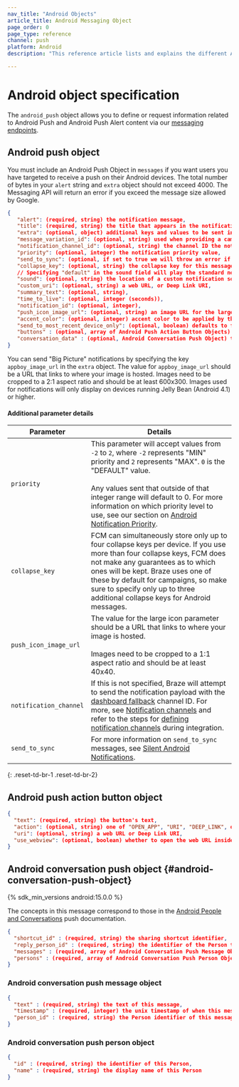 ```yaml
---
nav_title: "Android Objects"
article_title: Android Messaging Object
page_order: 0
page_type: reference
channel: push
platform: Android
description: "This reference article lists and explains the different Android objects used at Braze."

---
```

# Android object specification

The `android_push` object allows you to define or request information related to Android Push and Android Push Alert content via our [messaging endpoints]({{site.baseurl}}/api/endpoints/messaging).

##  Android push object

You must include an Android Push Object in `messages` if you want users you have targeted to receive a push on their Android devices. The total number of bytes in your `alert` string and `extra` object should not exceed 4000. The Messaging API will return an error if you exceed the message size allowed by Google.

```json
{
   "alert": (required, string) the notification message,
   "title": (required, string) the title that appears in the notification drawer,
   "extra": (optional, object) additional keys and values to be sent in the push,
   "message_variation_id": (optional, string) used when providing a campaign_id to specify which message variation this message should be tracked under (must be an Android Push Message),
   "notification_channel_id": (optional, string) the channel ID the notification will be sent with,
   "priority": (optional, integer) the notification priority value,
   "send_to_sync": (optional, if set to true we will throw an error if "alert" or "title" is set),
   "collapse_key": (optional, string) the collapse key for this message,
   // Specifying "default" in the sound field will play the standard notification sound
   "sound": (optional, string) the location of a custom notification sound within the app,
   "custom_uri": (optional, string) a web URL, or Deep Link URI,
   "summary_text": (optional, string),
   "time_to_live": (optional, integer (seconds)),
   "notification_id": (optional, integer),
   "push_icon_image_url": (optional, string) an image URL for the large icon,
   "accent_color": (optional, integer) accent color to be applied by the standard Style templates when presenting this notification, an RGB integer value,
   "send_to_most_recent_device_only": (optional, boolean) defaults to false, if set to true, Braze will only send this push to a user's most recently used Android device, rather than all eligible Android devices,
   "buttons" : (optional, array of Android Push Action Button Objects) push action buttons to display
   "conversation_data" : (optional, Android Conversation Push Object) the data to be displayed via Conversation Push.
}
```


You can send "Big Picture" notifications by specifying the key `appboy_image_url` in the `extra` object. The value for `appboy_image_url` should be a URL that links to where your image is hosted. Images need to be cropped to a 2:1 aspect ratio and should be at least 600x300. Images used for notifications will only display on devices running Jelly Bean (Android 4.1) or higher.

#### Additional parameter details

| Parameter | Details |
| --------- | ------- |
| `priority` | This parameter will accept values from `-2` to `2`, where `-2` represents "MIN" priority and `2` represents "MAX". `0` is the "DEFAULT" value. <br> <br> Any values sent that outside of that integer range will default to 0. For more information on which priority level to use, see our section on [Android Notification Priority][29]. |
| `collapse_key` | FCM can simultaneously store only up to four collapse keys per device. If you use more than four collapse keys, FCM does not make any guarantees as to which ones will be kept. Braze uses one of these by default for campaigns, so make sure to specify only up to three additional collapse keys for Android messages. |
| `push_icon_image_url` | The value for the large icon parameter should be a URL that links to where your image is hosted. <br> <br> Images need to be cropped to a 1:1 aspect ratio and should be at least 40x40. |
| `notification_channel` | If this is not specified, Braze will attempt to send the notification payload with the [dashboard fallback][45] channel ID. For more, see [Notification channels][44] and refer to the steps for [defining notification channels][43] during integration. |
| `send_to_sync` | For more information on `send_to_sync` messages, see [Silent Android Notifications][28]. |
{: .reset-td-br-1 .reset-td-br-2}


## Android push action button object

```json
{
  "text": (required, string) the button's text,
  "action": (optional, string) one of "OPEN_APP", "URI", "DEEP_LINK", or "CLOSE", defaults to "OPEN_APP",
  "uri": (optional, string) a web URL or Deep Link URI,
  "use_webview": (optional, boolean) whether to open the web URL inside the app if the action is "URI", defaults to true
}
```

## Android conversation push object {#android-conversation-push-object}

{% sdk_min_versions android:15.0.0 %}

The concepts in this message correspond to those in the [Android People and Conversations][46] push documentation.

```json
{
  "shortcut_id" : (required, string) the sharing shortcut identifier,
  "reply_person_id" : (required, string) the identifier of the Person this push is replying to,
  "messages" : (required, array of Android Conversation Push Message Object),
  "persons" : (required, array of Android Conversation Push Person Object)
}
```

### Android conversation push message object

```json
{
  "text" : (required, string) the text of this message,
  "timestamp" : (required, integer) the unix timestamp of when this message was sent,
  "person_id" : (required, string) the Person identifier of this message's sender,
}
```

### Android conversation push person object

```json
{
  "id" : (required, string) the identifier of this Person,
  "name" : (required, string) the display name of this Person
}
```

[28]: {{site.baseurl}}/developer_guide/platform_integration_guides/android/push_notifications/android/silent_push_notifications/#silent-push-notifications
[29]: {{site.baseurl}}/developer_guide/platform_integration_guides/android/advanced_use_cases/deep_linking/
[44]: {{site.baseurl}}/user_guide/message_building_by_channel/push/notification_channels/
[43]: {{site.baseurl}}/developer_guide/platform_integration_guides/android/push_notifications/integration/standard_integration/#step-5-define-notification-channels
[45]: {{site.baseurl}}/user_guide/message_building_by_channel/push/android/notification_channels/#dashboard-fallback-channel
[46]: https://developer.android.com/guide/topics/ui/conversations